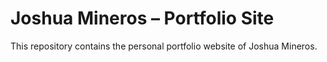 # Joshua Mineros – Portfolio Site

This repository contains the personal portfolio website of Joshua Mineros.
